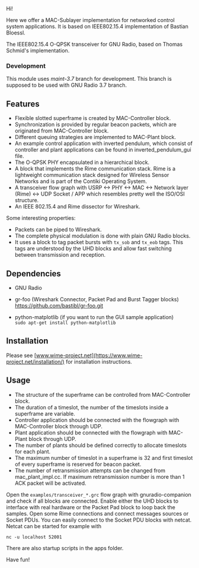Hi!

Here we offer a MAC-Sublayer implementation for networked control system applications. 
It is based on IEEE802.15.4 implementation of Bastian Bloessl.

The IEEE802.15.4 O-QPSK transceiver for GNU Radio, based on Thomas
Schmid's implementation.

### Development

This module uses *maint-3.7* branch for development. This branch is supposed to be used with GNU Radio 3.7 branch.


## Features

- Flexible slotted superframe is created by MAC-Controller block.
- Synchronization is provided by regular beacon packets, which are originated from MAC-Controller block.
- Different queuing strategies are implemented to MAC-Plant block.
- An example control application with inverted pendulum, which consist of 
controller and plant applications can be found in inverted_pendulum_gui file.
- The O-QPSK PHY encapsulated in a hierarchical block.
- A block that implements the Rime communication stack. Rime is a lightweight
  communication stack designed for Wireless Sensor Networks and is part of the
  Contiki Operating System.
- A transceiver flow graph with USRP <-> PHY <-> MAC <-> Network layer (Rime)
  <-> UDP Socket / APP which resembles pretty well the ISO/OSI structure.
- An IEEE 802.15.4 and Rime dissector for Wireshark.

Some interesting properties:
- Packets can be piped to Wireshark.
- The complete physical modulation is done with plain GNU Radio blocks.
- It uses a block to tag packet bursts with `tx_sob` and `tx_eob` tags. This
  tags are understood by the UHD blocks and allow fast switching between
  transmission and reception.

## Dependencies

- GNU Radio

- gr-foo (Wireshark Connector, Packet Pad and Burst Tagger blocks) <br>
  https://github.com/bastibl/gr-foo.git

- python-matplotlib (if you want to run the GUI sample application) <br>
  `sudo apt-get install python-matplotlib`


## Installation

Please see [www.wime-project.net](https://www.wime-project.net/installation/)
for installation instructions.

## Usage

- The structure of the superframe can be controlled from MAC-Controller block.
- The duration of a timeslot, the number of the timeslots inside a superframe are variable.
- Controller application should be connected with the flowgraph with MAC-Controller block through UDP.
- Plant application should be connected with the flowgraph with MAC-Plant block through UDP.
- The number of plants should be defined correctly to allocate timeslots for each plant.
- The maximum number of timeslot in a superframe is 32 and first timeslot of every superframe is reserved for beacon packet.
- The number of retransmission attempts can be changed from mac_plant_impl.cc. If maximum retransmission number is more than 1 ACK packet will be activated.

Open the `examples/transceiver_*.grc` flow graph with gnuradio-companion and
check if all blocks are connected. Enable either the UHD blocks to interface
with real hardware or the Packet Pad block to loop back the samples. Open some
Rime connections and connect messages sources or Socket PDUs. You can easily
connect to the Socket PDU blocks with netcat. Netcat can be started for example
with

```
nc -u localhost 52001
```


There are also startup scripts in the apps folder.

Have fun!


